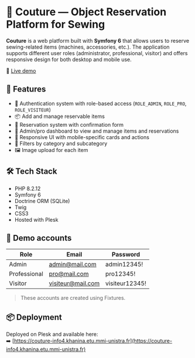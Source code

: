 # 🧵 Couture — Object Reservation Platform for Sewing

**Couture** is a web platform built with **Symfony 6** that allows users to reserve sewing-related items (machines, accessories, etc.). The application supports different user roles (administrator, professional, visitor) and offers responsive design for both desktop and mobile use.

🔗 [Live demo](https://couture-info4.khanina.etu.mmi-unistra.fr)

## 🚀 Features

- 🔐 Authentication system with role-based access (`ROLE_ADMIN`, `ROLE_PRO`, `ROLE_VISITEUR`)
- 📦 Add and manage reservable items
- 📅 Reservation system with confirmation form
- 📁 Admin/pro dashboard to view and manage items and reservations
- 📱 Responsive UI with mobile-specific cards and actions
- 🧭 Filters by category and subcategory
- 🖼️ Image upload for each item

## 🛠️ Tech Stack

- PHP 8.2.12  
- Symfony 6  
- Doctrine ORM (SQLite)  
- Twig  
- CSS3  
- Hosted with Plesk

## 🧪 Demo accounts

| Role          | Email                | Password       |
|---------------|----------------------|----------------|
| Admin         | admin@mail.com       | admin12345!    |
| Professional  | pro@mail.com         | pro12345!      |
| Visitor       | visiteur@mail.com    | visiteur12345! |

> These accounts are created using Fixtures.

## 📦 Deployment

Deployed on Plesk and available here:  
➡️ [https://couture-info4.khanina.etu.mmi-unistra.fr](https://couture-info4.khanina.etu.mmi-unistra.fr)
